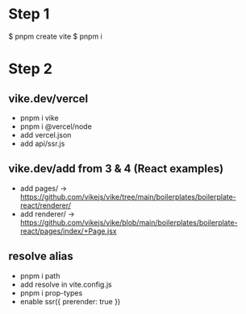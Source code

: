 # Step 1
$ pnpm create vite
$ pnpm i


# Step 2

## vike.dev/vercel
* pnpm i vike
* pnpm i @vercel/node
* add vercel.json
* add api/ssr.js


## vike.dev/add from 3 & 4 (React examples)

* add pages/ -> https://github.com/vikejs/vike/tree/main/boilerplates/boilerplate-react/renderer/
* add renderer/ -> https://github.com/vikejs/vike/blob/main/boilerplates/boilerplate-react/pages/index/+Page.jsx


## resolve alias
* pnpm i path
* add resolve in vite.config.js
* pnpm i prop-types
* enable ssr({ prerender: true })